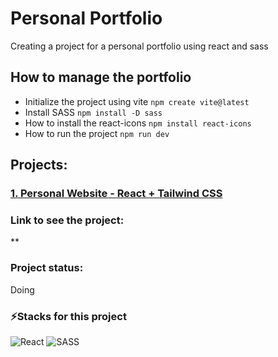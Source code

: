 # Personal Portfolio
Creating a project for a personal portfolio using react and sass

## How to manage the portfolio
- Initialize the project using vite `npm create vite@latest`</br>
- Install SASS `npm install -D sass` </br>
- How to install the react-icons `npm install react-icons` </br>
- How to run the project `npm run dev` </br>

## Projects:
### [1. Personal Website - React + Tailwind CSS](https://github.com/graziellecafe/portfolio) 

### Link to see the project:
** 

### Project status:
Doing

### :zap:Stacks for this project
<div>
<img src="https://img.shields.io/badge/React-20232A?style=for-the-badge&logo=react&logoColor=61DAFB" alt="React"/>
<img src="https://img.shields.io/badge/Sass-CC6699?style=for-the-badge&logo=sass&logoColor=white" alt="SASS"/> 
<div>
